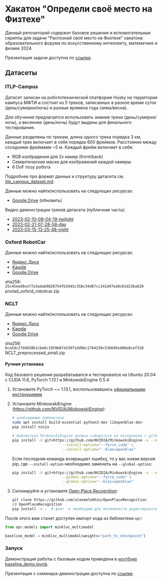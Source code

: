 # Хакатон "Определи своё место на Физтехе"

Данный репозиторий содержит базовое решение и вспомогательные скрипты для задачи "Распознай своё место на Физтехе" хакатона образовательного форума по искусственному интеллекту, математике и физике 2024.

Презентация задачи доступна по [ссылке](https://docs.google.com/presentation/d/1QH5g8M8Fifn-zSt3_v-uAt8VtCKu9DZHzkLvHWNq1CU/edit?usp=sharing).

## Датасеты

### ITLP-Campus

Датасет записан на робототехнической платформе Husky на территории кампуса МФТИ и состоит из 5 треков, записанных в разное время суток (день/сумерки/ночь) и разные времена года (зима/весна).

Для обучения предлагается использовать зимние треки (день/сумерки/ночь), а весенние (день/ночь) будут выданы для финального тестирования.

Данные разделены по трекам, длина одного трека порядка 3 км, каждый трек включает в себя порядка $600$ фреймов. Расстояние между соседними фреймами ~5 м. Каждый фрейм включает в себя:

- RGB изобрадения для 2х камер (front/back)
- Семантические маски для изображений каждой камеры
- 6 DoF позу робота

Подробнее про формат данных и структуру датасета см. [itlp_campus_dataset.md](docs/itlp_campus_dataset.md).

Данные можно найти/использовать на следующих ресурсах:
- [Google Drive](https://drive.google.com/file/d/1rXsx0GEotwwTHjX1PveKdGzcatssO7wg/view?usp=sharing) (обновить)


Видео-демонстрации треков датасета (публичная часть):
- [2023-02-10-08-04-19-twilight](https://drive.google.com/file/d/1GcJ4jBFuT-Cr4MUTuZaqmX7WDgMNLLJ9/view?usp=share_link)
- [2023-02-21-07-28-58-day](https://drive.google.com/file/d/1BbbCDUx6DnWKaCIgaqZ0Vj9A4-D9WD4Q/view?usp=share_link)
- [2023-03-15-13-25-48-night](https://drive.google.com/file/d/1KiBpk1fBE6cF4BGFK0mPOmsonvB4vBtY/view?usp=share_link)

### Oxford RobotCar

Данные можно найти/использовать на следующих ресурсах:
- [Яндекс.Диск](https://disk.yandex.ru/d/0qq9cnrhlzU8Qg)
- [Kaggle](https://www.kaggle.com/datasets/creatorofuniverses/oxfordrobotcar-iprofi-hack-23)
- [Google Drive](https://drive.google.com/file/d/1b2ry0PGa3vnl8gVhEWqRz329y_ekZX9C/view?usp=share_link)

sha256: `25c45eed9ce77a3a4ab9828754fb1945c358c34d67cc241d47ea0c61d236a620` pnvlad_oxford_robotcar.zip

### NCLT

Данные можно найти/использовать на следующих ресурсах:
- [Яндекс.Диск](https://disk.yandex.ru/d/9wjyWKkWXe0vDQ)
- [Kaggle](https://www.kaggle.com/datasets/creatorofuniverses/nclt-iprofi-hack-23)
- [Google Drive](https://drive.google.com/file/d/192lAPesNgIwbTe9GNqRH0cr9W8Mm16Dv/view?usp=share_link)

sha256: `6ca5dc27d4928b1cbe6c1959b87a539f1dd9bc1764220c53b6d5e406e8cef310` NCLT_preprocessed_small.zip

#### Ручная установка

Код базового решения разрабатывался и тестировался на Ubuntu 20.04 с CUDA 11.6, PyTorch 1.13.1 и MinkowskiEngine 0.5.4

1. Установите PyTorch ~= 1.13.1, воспользовавшись [официальными инструкциями](https://pytorch.org/get-started/previous-versions/)
2. Установите MinkowskiEngine (https://github.com/NVIDIA/MinkowskiEngine):
   ```bash
   # необходимые библиотеки
   sudo apt install build-essential python3-dev libopenblas-dev
   pip install ninja

   # Библиотека MinkowskiEngine должна собираться из исходников с github:
   pip install -U git+https://github.com/NVIDIA/MinkowskiEngine -v --no-deps \
                          --install-option="--force_cuda" \
                          --install-option="--blas=openblas"
   ```
   Если последняя команда возвращает ошибку, то у вас новая версия pip, где `--install-option` необходимо заменить на `--global-option`:
   ```bash
   pip install -U git+https://github.com/NVIDIA/MinkowskiEngine -v --no-deps \
                          --global-option="--force_cuda" \
                          --global-option="--blas=openblas"
   ```

3. Склонируйте и установите [Open Place Recognition](https://github.com/alexmelekhin/OpenPlaceRecognition):
   ```bash
   git clone https://github.com/alexmelekhin/OpenPlaceRecognition
   cd OpenPlaceRecognition
   pip install -e .  # флаг -e необходим для возможности редактировать код уже установленной библиотеки
   ```

После этого вам станет доступен импорт кода из библиотеки `opr`:
```python
from opr.models import minkloc_multimodal

baseline_model = minkloc_multimodal(weights="path_to_checkpoint")
```

### Запуск

Демонстрация работы с базовым кодом приведена в [ноутбуке baseline_demo.ipynb](./baseline_demo.ipynb).

Презентация с семинара-демонстрации доступна по [ссылке](https://docs.google.com/presentation/d/1xQw4tB3hFYGhK8MfityR2FoFc1fM33yCAMmPdXADfyM/edit?usp=sharing).